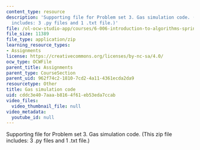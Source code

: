 ```yaml
---
content_type: resource
description: 'Supporting file for Problem set 3. Gas simulation code. (This zip file
  includes: 3 .py files and 1 .txt file.)'
file: /ol-ocw-studio-app/courses/6-006-introduction-to-algorithms-spring-2008/cddc3e407aaab8164f61eb53eda7ccab_ps3_gas.zip
file_size: 11389
file_type: application/zip
learning_resource_types:
- Assignments
license: https://creativecommons.org/licenses/by-nc-sa/4.0/
ocw_type: OCWFile
parent_title: Assignments
parent_type: CourseSection
parent_uid: 962f74c2-1810-7cd2-4a11-4361ecda2da9
resourcetype: Other
title: Gas simulation code
uid: cddc3e40-7aaa-b816-4f61-eb53eda7ccab
video_files:
  video_thumbnail_file: null
video_metadata:
  youtube_id: null
---
```

Supporting file for Problem set 3. Gas simulation code. (This zip file includes: 3 .py files and 1 .txt file.)